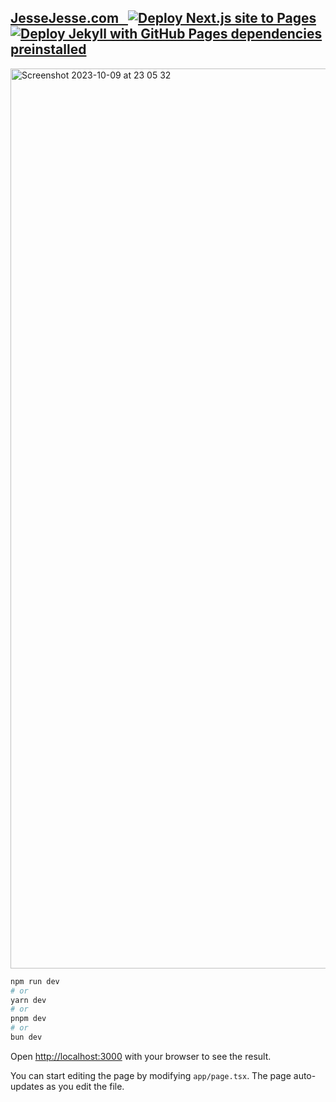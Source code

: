 ## <a href="https://jessejesse.com/">JesseJesse.com&nbsp;&nbsp;&nbsp;[![Deploy Next.js site to Pages](https://github.com/sudo-self/JesseJesse.com/actions/workflows/nextjs.yml/badge.svg)](https://github.com/sudo-self/JesseJesse.com/actions/workflows/nextjs.yml)&nbsp;&nbsp;[![Deploy Jekyll with GitHub Pages dependencies preinstalled](https://github.com/sudo-self/sudo-self.github.io/actions/workflows/jekyll-gh-pages.yml/badge.svg)](https://github.com/sudo-self/sudo-self.github.io/actions/workflows/jekyll-gh-pages.yml)
<img width="1440" alt="Screenshot 2023-10-09 at 23 05 32" src="https://github.com/sudo-self/JesseJesse.com/assets/119916323/ca2c5e5b-2834-491d-b432-17e80ff490f5">


```bash
npm run dev
# or
yarn dev
# or
pnpm dev
# or
bun dev
```

Open [http://localhost:3000](http://localhost:3000) with your browser to see the result.

You can start editing the page by modifying `app/page.tsx`. The page auto-updates as you edit the file.


